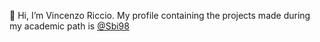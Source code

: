 👋 Hi, I’m Vincenzo Riccio. My profile containing the projects made during my academic path is [@Sbi98](https://github.com/Sbi98)

<!---
viriccio/viriccio is a ✨ special ✨ repository because its `README.md` (this file) appears on your GitHub profile.
You can click the Preview link to take a look at your changes.
--->
